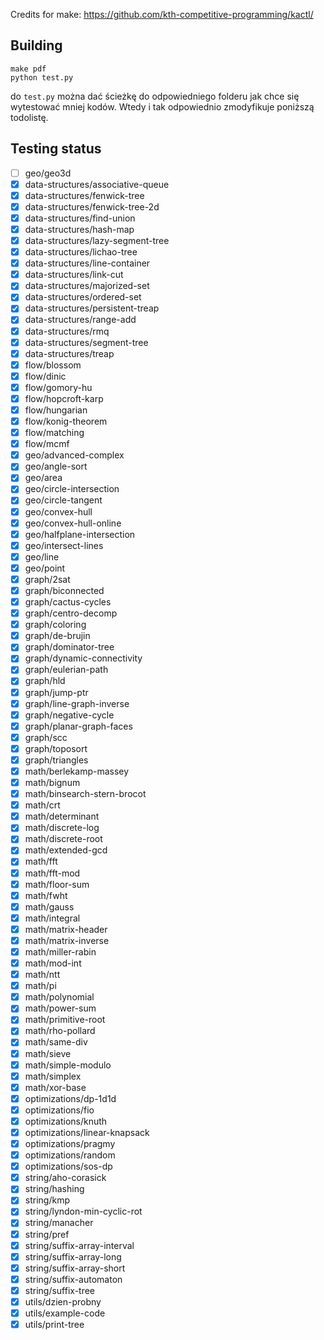 Credits for make: https://github.com/kth-competitive-programming/kactl/

## Building

```
make pdf
python test.py
```
do `test.py` można dać ścieżkę do odpowiedniego folderu jak chce się wytestować mniej kodów.
Wtedy i tak odpowiednio zmodyfikuje poniższą todolistę.

## Testing status
- [ ] geo/geo3d
- [x] data-structures/associative-queue
- [x] data-structures/fenwick-tree
- [x] data-structures/fenwick-tree-2d
- [x] data-structures/find-union
- [x] data-structures/hash-map
- [x] data-structures/lazy-segment-tree
- [x] data-structures/lichao-tree
- [x] data-structures/line-container
- [x] data-structures/link-cut
- [x] data-structures/majorized-set
- [x] data-structures/ordered-set
- [x] data-structures/persistent-treap
- [x] data-structures/range-add
- [x] data-structures/rmq
- [x] data-structures/segment-tree
- [x] data-structures/treap
- [x] flow/blossom
- [x] flow/dinic
- [x] flow/gomory-hu
- [x] flow/hopcroft-karp
- [x] flow/hungarian
- [x] flow/konig-theorem
- [x] flow/matching
- [x] flow/mcmf
- [x] geo/advanced-complex
- [x] geo/angle-sort
- [x] geo/area
- [x] geo/circle-intersection
- [x] geo/circle-tangent
- [x] geo/convex-hull
- [x] geo/convex-hull-online
- [x] geo/halfplane-intersection
- [x] geo/intersect-lines
- [x] geo/line
- [x] geo/point
- [x] graph/2sat
- [x] graph/biconnected
- [x] graph/cactus-cycles
- [x] graph/centro-decomp
- [x] graph/coloring
- [x] graph/de-brujin
- [x] graph/dominator-tree
- [x] graph/dynamic-connectivity
- [x] graph/eulerian-path
- [x] graph/hld
- [x] graph/jump-ptr
- [x] graph/line-graph-inverse
- [x] graph/negative-cycle
- [x] graph/planar-graph-faces
- [x] graph/scc
- [x] graph/toposort
- [x] graph/triangles
- [x] math/berlekamp-massey
- [x] math/bignum
- [x] math/binsearch-stern-brocot
- [x] math/crt
- [x] math/determinant
- [x] math/discrete-log
- [x] math/discrete-root
- [x] math/extended-gcd
- [x] math/fft
- [x] math/fft-mod
- [x] math/floor-sum
- [x] math/fwht
- [x] math/gauss
- [x] math/integral
- [x] math/matrix-header
- [x] math/matrix-inverse
- [x] math/miller-rabin
- [x] math/mod-int
- [x] math/ntt
- [x] math/pi
- [x] math/polynomial
- [x] math/power-sum
- [x] math/primitive-root
- [x] math/rho-pollard
- [x] math/same-div
- [x] math/sieve
- [x] math/simple-modulo
- [x] math/simplex
- [x] math/xor-base
- [x] optimizations/dp-1d1d
- [x] optimizations/fio
- [x] optimizations/knuth
- [x] optimizations/linear-knapsack
- [x] optimizations/pragmy
- [x] optimizations/random
- [x] optimizations/sos-dp
- [x] string/aho-corasick
- [x] string/hashing
- [x] string/kmp
- [x] string/lyndon-min-cyclic-rot
- [x] string/manacher
- [x] string/pref
- [x] string/suffix-array-interval
- [x] string/suffix-array-long
- [x] string/suffix-array-short
- [x] string/suffix-automaton
- [x] string/suffix-tree
- [x] utils/dzien-probny
- [x] utils/example-code
- [x] utils/print-tree
